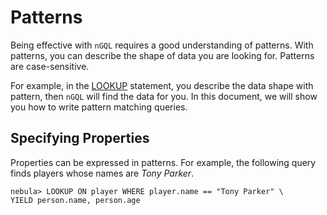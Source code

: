 # Patterns

Being effective with `nGQL` requires a good understanding of patterns. With patterns, you can describe the shape of data you are looking for. Patterns are case-sensitive.

For example, in the [LOOKUP](../4.statement-syntax/2.data-query-and-manipulation-statements/lookup-syntax.md) statement, you describe the data shape with pattern, then `nGQL` will find the data for you.  In this document, we will show you how to write pattern matching queries.

## Specifying Properties

Properties can be expressed in patterns. For example, the following query finds players whose names are _Tony Parker_.

```ngql
nebula> LOOKUP ON player WHERE player.name == "Tony Parker" \
YIELD person.name, person.age
```

